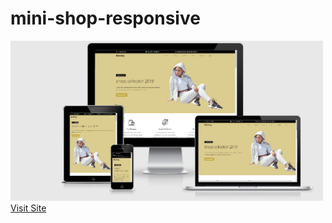 # mini-shop-responsive



<img src="screenshot/screen1.PNG" width="500px"/>
<a href="https://minishop-responsive.netlify.com/" target="_blank">Visit Site</a>
